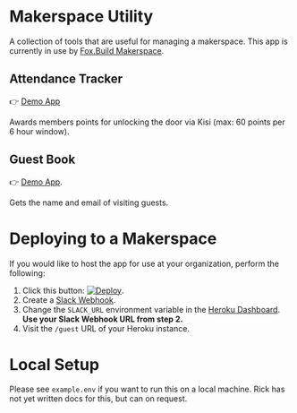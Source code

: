 # Makerspace Utility

A collection of tools that are useful for managing a makerspace. This app is currently in use by [Fox.Build Makerspace](https://fox.build/).

## Attendance Tracker

:point_right: [Demo App](https://xp-system.herokuapp.com/)

Awards members points for unlocking the door via Kisi (max: 60 points per 6 hour window).

## Guest Book

:point_right: [Demo App](https://xp-system.herokuapp.com/guest_book_entries/new).

Gets the name and email of visiting guests.

# Deploying to a Makerspace

 If you would like to host the app for use at your organization, perform the following:

1. Click this button: [![Deploy](https://www.herokucdn.com/deploy/button.svg)](https://heroku.com/deploy).
2. Create a [Slack Webhook](https://api.slack.com/incoming-webhooks#create_a_webhook).
3. Change the `SLACK_URL` environment variable in the [Heroku Dashboard](https://devcenter.heroku.com/articles/config-vars#using-the-heroku-dashboard). **Use your Slack Webhook URL from step 2.**
4. Visit the `/guest` URL of your Heroku instance.

# Local Setup

Please see `example.env` if you want to run this on a local machine. Rick has not yet written docs for this, but can on request.
